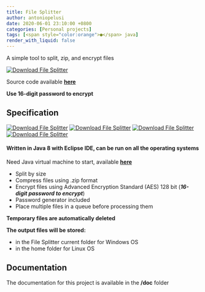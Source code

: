 ```yaml
---
title: File Splitter
author: antoniopelusi
date: 2020-06-01 23:10:00 +0800
categories: [Personal projects]
tags: [<span style="color:orange">●</span> java]
render_with_liquid: false
---
```


A simple tool to split, zip, and encrypt files

[![Download File Splitter](https://a.fsdn.com/con/app/sf-download-button)](https://sourceforge.net/projects/tool-file-splitter/files/latest/download)

Source code available [**here**](https://github.com/antoniopelusi/File-Splitter)

**Use 16-digit password to encrypt**

## Specification
[![Download File Splitter](https://img.shields.io/sourceforge/dt/tool-file-splitter.svg)](https://sourceforge.net/projects/tool-file-splitter/files/latest/download) [![Download File Splitter](https://img.shields.io/badge/Version-1.5-yellow)](https://sourceforge.net/projects/tool-file-splitter/files/latest/download) [![Download File Splitter](https://img.shields.io/badge/Language-Java_8-orange)](https://sourceforge.net/projects/tool-file-splitter/files/latest/download) [![Download File Splitter](https://img.shields.io/badge/Open_Source-GPL--3.0-informational)](https://sourceforge.net/projects/tool-file-splitter/files/latest/download)

#### Written in Java 8 with Eclipse IDE, can be run on all the operating systems
Need Java virtual machine to start, available [**here**](https://www.java.com/en/download/)

- Split by size
- Compress files using .zip format
- Encrypt files using Advanced Encryption Standard (AES) 128 bit (***16-digit password to encrypt***)
- Password generator included
- Place multiple files in a queue before processing them

**Temporary files are automatically deleted**

**The output files will be stored:**
- in the File Splitter current folder for Windows OS
- in the home folder for Linux OS

## Documentation
The documentation for this project is available in the **/doc** folder
